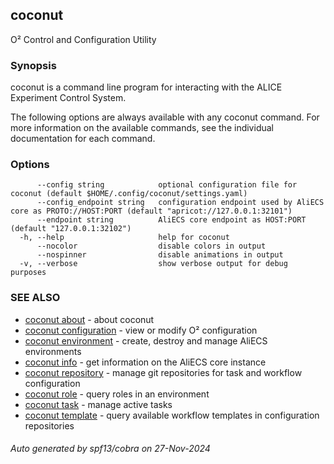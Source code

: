 ## coconut

O² Control and Configuration Utility

### Synopsis

coconut is a command line program for interacting with the ALICE Experiment Control System.

The following options are always available with any coconut command.
For more information on the available commands, see the individual documentation for each command.

### Options

```
      --config string            optional configuration file for coconut (default $HOME/.config/coconut/settings.yaml)
      --config_endpoint string   configuration endpoint used by AliECS core as PROTO://HOST:PORT (default "apricot://127.0.0.1:32101")
      --endpoint string          AliECS core endpoint as HOST:PORT (default "127.0.0.1:32102")
  -h, --help                     help for coconut
      --nocolor                  disable colors in output
      --nospinner                disable animations in output
  -v, --verbose                  show verbose output for debug purposes
```

### SEE ALSO

* [coconut about](coconut_about.md)	 - about coconut
* [coconut configuration](coconut_configuration.md)	 - view or modify O² configuration
* [coconut environment](coconut_environment.md)	 - create, destroy and manage AliECS environments
* [coconut info](coconut_info.md)	 - get information on the AliECS core instance
* [coconut repository](coconut_repository.md)	 - manage git repositories for task and workflow configuration
* [coconut role](coconut_role.md)	 - query roles in an environment
* [coconut task](coconut_task.md)	 - manage active tasks
* [coconut template](coconut_template.md)	 - query available workflow templates in configuration repositories

###### Auto generated by spf13/cobra on 27-Nov-2024
